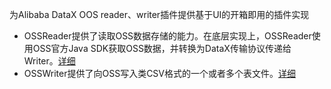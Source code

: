为Alibaba DataX OOS reader、writer插件提供基于UI的开箱即用的插件实现

* OSSReader提供了读取OSS数据存储的能力。在底层实现上，OSSReader使用OSS官方Java SDK获取OSS数据，并转换为DataX传输协议传递给Writer。[详细](https://github.com/alibaba/DataX/blob/master/ossreader/doc/ossreader.md)
* OSSWriter提供了向OSS写入类CSV格式的一个或者多个表文件。[详细](https://github.com/alibaba/DataX/blob/master/osswriter/doc/osswriter.md)
